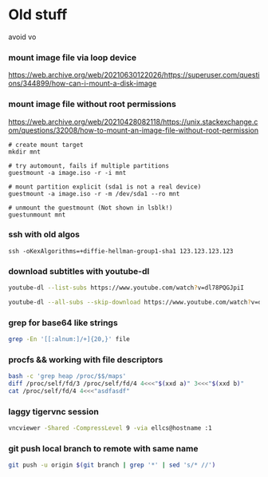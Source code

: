 #  Old stuff

avoid vo
### mount image file via loop device

https://web.archive.org/web/20210630122026/https://superuser.com/questions/344899/how-can-i-mount-a-disk-image


### mount image file without root permissions

https://web.archive.org/web/20210428082118/https://unix.stackexchange.com/questions/32008/how-to-mount-an-image-file-without-root-permission
```shell
# create mount target
mkdir mnt   

# try automount, fails if multiple partitions
guestmount -a image.iso -r -i mnt

# mount partition explicit (sda1 is not a real device)
guestmount -a image.iso -r -m /dev/sda1 --ro mnt

# unmount the guestmount (Not shown in lsblk!)
guestunmount mnt
```


### ssh with old algos

```
ssh -oKexAlgorithms=+diffie-hellman-group1-sha1 123.123.123.123
```



### download subtitles with youtube-dl

```bash
youtube-dl --list-subs https://www.youtube.com/watch?v=dl78PQGJpiI

youtube-dl --all-subs --skip-download https://www.youtube.com/watch?v=dl78PQGJpiI
```

### grep for base64 like strings

```bash
grep -En '[[:alnum:]/+]{20,}' file
```

### procfs && working with file descriptors

```bash
bash -c 'grep heap /proc/$$/maps'
diff /proc/self/fd/3 /proc/self/fd/4 4<<<"$(xxd a)" 3<<<"$(xxd b)"
cat /proc/self/fd/4 4<<<"asdfasdf"
```

### laggy tigervnc session

```bash
vncviewer -Shared -CompressLevel 9 -via ellcs@hostname :1
```

### git push local branch to remote with same name

```bash
git push -u origin $(git branch | grep '*' | sed 's/* //')
```
